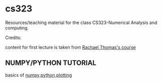 # cs323
Resources/teaching material for the class CS323-Numerical Analysis and computing. 

Credits:

content for first lecture is taken from [Rachael Thomas's course](https://github.com/fastai/numerical-linear-algebra)


## NUMPY/PYTHON TUTORIAL

basics of [numpy,python,plotting](https://cs231n.github.io/python-numpy-tutorial/)

